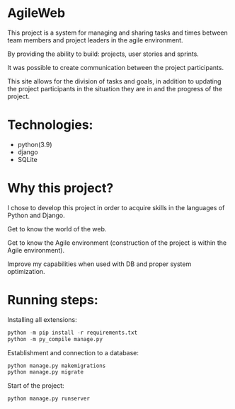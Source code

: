 # AgileWeb

This project is a system for managing and sharing tasks and times between team members and project leaders in the agile environment.

By providing the ability to build: projects, user stories and sprints.

It was possible to create communication between the project participants.

This site allows for the division of tasks and goals, in addition to updating the project participants in the situation they are in and the progress of the project.

# Technologies:
- python(3.9)
- django 
- SQLite

# Why this project?
I chose to develop this project in order to acquire skills in the languages of Python and Django.

Get to know the world of the web.

Get to know the Agile environment (construction of the project is within the Agile environment).

Improve my capabilities when used with DB and proper system optimization.

# Running steps:
Installing all extensions:
```python
python -m pip install -r requirements.txt
python -m py_compile manage.py
```
Establishment and connection to a database:
```python
python manage.py makemigrations
python manage.py migrate
```
Start of the project:
```python
python manage.py runserver
```

